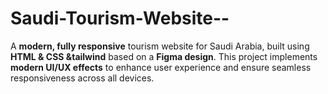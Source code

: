 # Saudi-Tourism-Website--
A **modern, fully responsive** tourism website for Saudi Arabia, built using **HTML &amp; CSS &amp;tailwind** based on a **Figma design**. This project implements **modern UI/UX effects** to enhance user experience and ensure seamless responsiveness across all devices.
